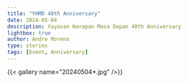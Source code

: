 ```yaml
---
title: "YHMD 40th Anniversary"
date: 2024-05-04
description: Yayasan Harapan Masa Depan 40th Anniversary
lightbox: true
author: Andre Moreno
type: stories
tags: [Event, Anniversary]
---
```



{{< gallery name="20240504*.jpg" />}}